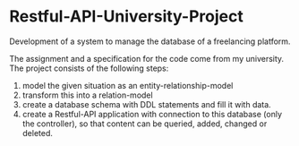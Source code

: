 # Restful-API-University-Project
Development of a system to manage the database of a freelancing platform.

The assignment and a specification for the code come from my university. The project consists of the following steps:

  1. model the given situation as an entity-relationship-model
  2. transform this into a relation-model
  3. create a database schema with DDL statements and fill it with data.
  4. create a Restful-API application with connection to this database (only the controller), so that content can be queried, added, changed or deleted.
